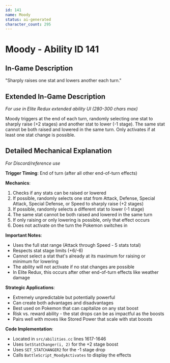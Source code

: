 ```yaml
---
id: 141
name: Moody
status: ai-generated
character_count: 295
---
```


# Moody - Ability ID 141

## In-Game Description
"Sharply raises one stat and lowers another each turn."

## Extended In-Game Description
*For use in Elite Redux extended ability UI (280-300 chars max)*

Moody triggers at the end of each turn, randomly selecting one stat to sharply raise (+2 stages) and another stat to lower (-1 stage). The same stat cannot be both raised and lowered in the same turn. Only activates if at least one stat change is possible.

## Detailed Mechanical Explanation
*For Discord/reference use*

**Trigger Timing**: End of turn (after all other end-of-turn effects)

**Mechanics**:
1. Checks if any stats can be raised or lowered
2. If possible, randomly selects one stat from Attack, Defense, Special Attack, Special Defense, or Speed to sharply raise (+2 stages)
3. If possible, randomly selects a different stat to lower (-1 stage)
4. The same stat cannot be both raised and lowered in the same turn
5. If only raising or only lowering is possible, only that effect occurs
6. Does not activate on the turn the Pokemon switches in

**Important Notes**:
- Uses the full stat range (Attack through Speed - 5 stats total)
- Respects stat stage limits (+6/-6)
- Cannot select a stat that's already at its maximum for raising or minimum for lowering
- The ability will not activate if no stat changes are possible
- In Elite Redux, this occurs after other end-of-turn effects like weather damage

**Strategic Applications**:
- Extremely unpredictable but potentially powerful
- Can create both advantages and disadvantages
- Best used on Pokemon that can capitalize on any stat boost
- Risk vs. reward ability - the stat drops can be as impactful as the boosts
- Pairs well with moves like Stored Power that scale with stat boosts

**Code Implementation**: 
- Located in `src/abilities.cc` lines 1617-1646
- Uses `SetStatChanger(i, 2)` for the +2 stage boost  
- Uses `SET_STATCHANGER2` for the -1 stage drop
- Calls `BattleScript_MoodyActivates` to display the effects